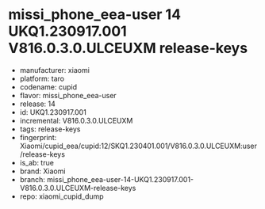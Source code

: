 # missi_phone_eea-user 14 UKQ1.230917.001 V816.0.3.0.ULCEUXM release-keys
- manufacturer: xiaomi
- platform: taro
- codename: cupid
- flavor: missi_phone_eea-user
- release: 14
- id: UKQ1.230917.001
- incremental: V816.0.3.0.ULCEUXM
- tags: release-keys
- fingerprint: Xiaomi/cupid_eea/cupid:12/SKQ1.230401.001/V816.0.3.0.ULCEUXM:user/release-keys
- is_ab: true
- brand: Xiaomi
- branch: missi_phone_eea-user-14-UKQ1.230917.001-V816.0.3.0.ULCEUXM-release-keys
- repo: xiaomi_cupid_dump
